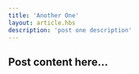 ```yaml
---
title: 'Another One'
layout: article.hbs
description: 'post one description'
---
```

## Post content here...
